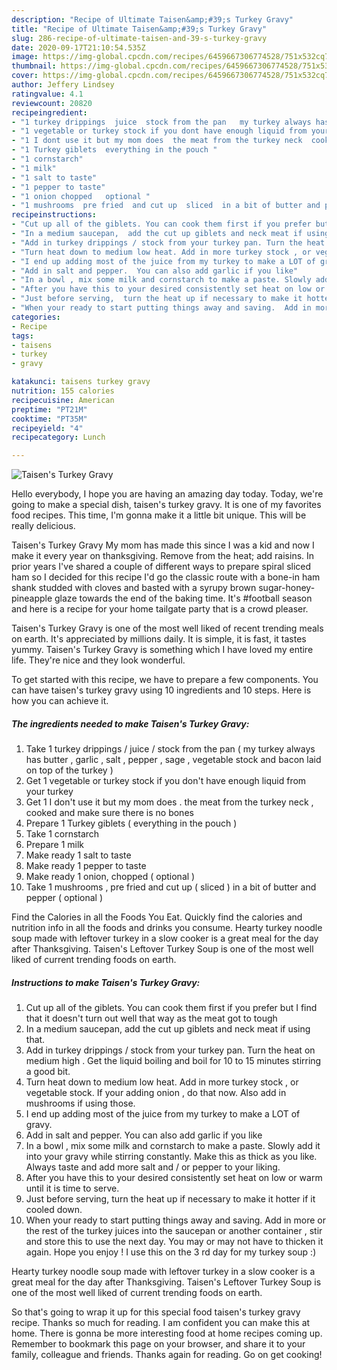 ```yaml
---
description: "Recipe of Ultimate Taisen&amp;#39;s Turkey Gravy"
title: "Recipe of Ultimate Taisen&amp;#39;s Turkey Gravy"
slug: 286-recipe-of-ultimate-taisen-and-39-s-turkey-gravy
date: 2020-09-17T21:10:54.535Z
image: https://img-global.cpcdn.com/recipes/6459667306774528/751x532cq70/taisens-turkey-gravy-recipe-main-photo.jpg
thumbnail: https://img-global.cpcdn.com/recipes/6459667306774528/751x532cq70/taisens-turkey-gravy-recipe-main-photo.jpg
cover: https://img-global.cpcdn.com/recipes/6459667306774528/751x532cq70/taisens-turkey-gravy-recipe-main-photo.jpg
author: Jeffery Lindsey
ratingvalue: 4.1
reviewcount: 20820
recipeingredient:
- "1 turkey drippings  juice  stock from the pan   my turkey always has butter  garlic  salt  pepper  sage  vegetable stock and bacon laid on top of the turkey "
- "1 vegetable or turkey stock if you dont have enough liquid from your turkey"
- "1 I dont use it but my mom does  the meat from the turkey neck  cooked and make sure there is no bones"
- "1 Turkey giblets  everything in the pouch "
- "1 cornstarch"
- "1 milk"
- "1 salt to taste"
- "1 pepper to taste"
- "1 onion chopped   optional "
- "1 mushrooms  pre fried  and cut up  sliced  in a bit of butter and pepper  optional "
recipeinstructions:
- "Cut up all of the giblets. You can cook them first if you prefer but I find that it doesn&#39;t turn out well that way as the meat got to tough"
- "In a medium saucepan,  add the cut up giblets and neck meat if using that."
- "Add in turkey drippings / stock from your turkey pan. Turn the heat on medium high . Get the liquid boiling and boil for 10 to 15 minutes stirring a good bit."
- "Turn heat down to medium low heat. Add in more turkey stock , or vegetable stock. If your adding onion , do that now. Also add in mushrooms if using those."
- "I end up adding most of the juice from my turkey to make a LOT of gravy."
- "Add in salt and pepper.  You can also add garlic if you like"
- "In a bowl , mix some milk and cornstarch to make a paste. Slowly add it into your gravy while stirring constantly.  Make this as thick as you like. Always taste and add more salt and / or pepper to your liking."
- "After you have this to your desired consistently set heat on low or warm until it is time to serve."
- "Just before serving,  turn the heat up if necessary to make it hotter if it cooled down."
- "When your ready to start putting things away and saving.  Add in more or the rest of the turkey juices into the saucepan or another container , stir and store this to use the next day. You may or may not have to thicken it again. Hope you enjoy ! I use this on the 3 rd day for my turkey soup :)"
categories:
- Recipe
tags:
- taisens
- turkey
- gravy

katakunci: taisens turkey gravy 
nutrition: 155 calories
recipecuisine: American
preptime: "PT21M"
cooktime: "PT35M"
recipeyield: "4"
recipecategory: Lunch

---
```



![Taisen&#39;s Turkey Gravy](https://img-global.cpcdn.com/recipes/6459667306774528/751x532cq70/taisens-turkey-gravy-recipe-main-photo.jpg)

Hello everybody, I hope you are having an amazing day today. Today, we're going to make a special dish, taisen&#39;s turkey gravy. It is one of my favorites food recipes. This time, I'm gonna make it a little bit unique. This will be really delicious.

Taisen&#39;s Turkey Gravy My mom has made this since I was a kid and now I make it every year on thanksgiving. Remove from the heat; add raisins. In prior years I&#39;ve shared a couple of different ways to prepare spiral sliced ham so I decided for this recipe I&#39;d go the classic route with a bone-in ham shank studded with cloves and basted with a syrupy brown sugar-honey-pineapple glaze towards the end of the baking time. It&#39;s #football season and here is a recipe for your home tailgate party that is a crowd pleaser.

Taisen&#39;s Turkey Gravy is one of the most well liked of recent trending meals on earth. It's appreciated by millions daily. It is simple, it is fast, it tastes yummy. Taisen&#39;s Turkey Gravy is something which I have loved my entire life. They're nice and they look wonderful.


To get started with this recipe, we have to prepare a few components. You can have taisen&#39;s turkey gravy using 10 ingredients and 10 steps. Here is how you can achieve it.

<!--inarticleads1-->

##### The ingredients needed to make Taisen&#39;s Turkey Gravy:

1. Take 1 turkey drippings / juice / stock from the pan  ( my turkey always has butter , garlic , salt , pepper , sage , vegetable stock and bacon laid on top of the turkey )
1. Get 1 vegetable or turkey stock if you don&#39;t have enough liquid from your turkey
1. Get 1 I don&#39;t use it but my mom does . the meat from the turkey neck , cooked and make sure there is no bones
1. Prepare 1 Turkey giblets ( everything in the pouch )
1. Take 1 cornstarch
1. Prepare 1 milk
1. Make ready 1 salt to taste
1. Make ready 1 pepper to taste
1. Make ready 1 onion, chopped  ( optional )
1. Take 1 mushrooms , pre fried  and cut up ( sliced ) in a bit of butter and pepper ( optional )


Find the Calories in all the Foods You Eat. Quickly find the calories and nutrition info in all the foods and drinks you consume. Hearty turkey noodle soup made with leftover turkey in a slow cooker is a great meal for the day after Thanksgiving. Taisen&#39;s Leftover Turkey Soup is one of the most well liked of current trending foods on earth. 

<!--inarticleads2-->

##### Instructions to make Taisen&#39;s Turkey Gravy:

1. Cut up all of the giblets. You can cook them first if you prefer but I find that it doesn&#39;t turn out well that way as the meat got to tough
1. In a medium saucepan,  add the cut up giblets and neck meat if using that.
1. Add in turkey drippings / stock from your turkey pan. Turn the heat on medium high . Get the liquid boiling and boil for 10 to 15 minutes stirring a good bit.
1. Turn heat down to medium low heat. Add in more turkey stock , or vegetable stock. If your adding onion , do that now. Also add in mushrooms if using those.
1. I end up adding most of the juice from my turkey to make a LOT of gravy.
1. Add in salt and pepper.  You can also add garlic if you like
1. In a bowl , mix some milk and cornstarch to make a paste. Slowly add it into your gravy while stirring constantly.  Make this as thick as you like. Always taste and add more salt and / or pepper to your liking.
1. After you have this to your desired consistently set heat on low or warm until it is time to serve.
1. Just before serving,  turn the heat up if necessary to make it hotter if it cooled down.
1. When your ready to start putting things away and saving.  Add in more or the rest of the turkey juices into the saucepan or another container , stir and store this to use the next day. You may or may not have to thicken it again. Hope you enjoy ! I use this on the 3 rd day for my turkey soup :)


Hearty turkey noodle soup made with leftover turkey in a slow cooker is a great meal for the day after Thanksgiving. Taisen&#39;s Leftover Turkey Soup is one of the most well liked of current trending foods on earth. 

So that's going to wrap it up for this special food taisen&#39;s turkey gravy recipe. Thanks so much for reading. I am confident you can make this at home. There is gonna be more interesting food at home recipes coming up. Remember to bookmark this page on your browser, and share it to your family, colleague and friends. Thanks again for reading. Go on get cooking!
